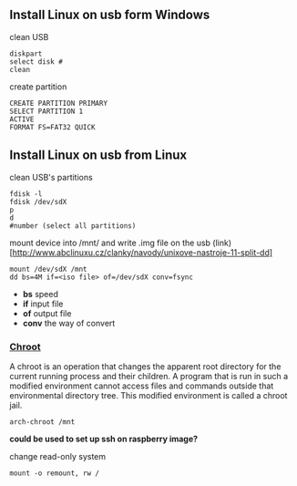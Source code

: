 ## Install Linux on usb form Windows

clean USB
```
diskpart
select disk #
clean
```
create partition
```
CREATE PARTITION PRIMARY
SELECT PARTITION 1
ACTIVE
FORMAT FS=FAT32 QUICK
```
## Install Linux on usb from Linux

clean USB's partitions
```
fdisk -l
fdisk /dev/sdX
p
d
#number (select all partitions)
```
mount device into /mnt/ and write .img file on the usb (link)[http://www.abclinuxu.cz/clanky/navody/unixove-nastroje-11-split-dd]
```
mount /dev/sdX /mnt
dd bs=4M if=<iso file> of=/dev/sdX conv=fsync
```
 - **bs** speed
 - **if** input file
 - **of** output file
 - **conv** the way of convert

### [Chroot](https://wiki.archlinux.org/index.php/Chroot)
A chroot is an operation that changes the apparent root directory for the current running process and their children. A program that is run in such a modified environment cannot access files and commands outside that environmental directory tree. This modified environment is called a chroot jail. 
```
arch-chroot /mnt
```
**could be used to set up ssh on raspberry image?**

change read-only system
```
mount -o remount, rw /
```
